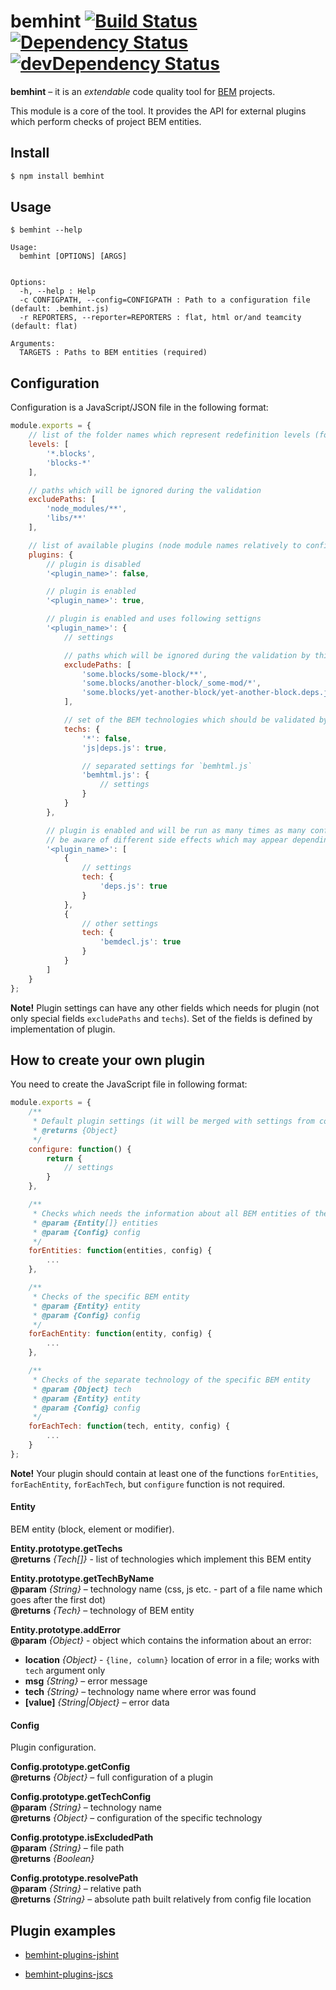 # bemhint [![Build Status](https://travis-ci.org/bemhint/bemhint.svg)](https://travis-ci.org/bemhint/bemhint) [![Dependency Status](https://david-dm.org/bemhint/bemhint.svg)](https://david-dm.org/bemhint/bemhint) [![devDependency Status](https://david-dm.org/bemhint/bemhint/dev-status.svg)](https://david-dm.org/bemhint/bemhint#info=devDependencies)

**bemhint** – it is an *extendable* code quality tool for [BEM](https://en.bem.info) projects.

This module is a core of the tool. It provides the API for external plugins which perform checks of project BEM entities.

## Install

```bash
$ npm install bemhint
```

## Usage

```
$ bemhint --help

Usage:
  bemhint [OPTIONS] [ARGS]


Options:
  -h, --help : Help
  -c CONFIGPATH, --config=CONFIGPATH : Path to a configuration file (default: .bemhint.js)
  -r REPORTERS, --reporter=REPORTERS : flat, html or/and teamcity (default: flat)

Arguments:
  TARGETS : Paths to BEM entities (required)
```

## Configuration

Configuration is a JavaScript/JSON file in the following format:

```js
module.exports = {
    // list of the folder names which represent redefinition levels (folders with blocks)
    levels: [
        '*.blocks',
        'blocks-*'
    ],

    // paths which will be ignored during the validation
    excludePaths: [
        'node_modules/**',
        'libs/**'
    ],

    // list of available plugins (node module names relatively to config file path)
    plugins: {
        // plugin is disabled
        '<plugin_name>': false,

        // plugin is enabled
        '<plugin_name>': true,

        // plugin is enabled and uses following settigns
        '<plugin_name>': {
            // settings

            // paths which will be ignored during the validation by this plugin
            excludePaths: [
                'some.blocks/some-block/**',
                'some.blocks/another-block/_some-mod/*',
                'some.blocks/yet-another-block/yet-another-block.deps.js'
            ],

            // set of the BEM technologies which should be validated by this plugin
            techs: {
                '*': false,
                'js|deps.js': true,

                // separated settings for `bemhtml.js`
                'bemhtml.js': {
                    // settings
                }
            }
        },

        // plugin is enabled and will be run as many times as many configurations have been specified;
        // be aware of different side effects which may appear depending on a plugin implementation
        '<plugin_name>': [
            {
                // settings
                tech: {
                    'deps.js': true
                }
            },
            {
                // other settings
                tech: {
                    'bemdecl.js': true
                }
            }
        ]
    }
};
```

**Note!** Plugin settings can have any other fields which needs for plugin (not only special fields `excludePaths` and `techs`). Set of the fields is defined by implementation of plugin.

## How to create your own plugin

You need to create the JavaScript file in following format:

```js
module.exports = {
    /**
     * Default plugin settings (it will be merged with settings from configuration file)
     * @returns {Object}
     */
    configure: function() {
        return {
            // settings
        }
    },

    /**
     * Checks which needs the information about all BEM entities of the project
     * @param {Entity[]} entities
     * @param {Config} config
     */
    forEntities: function(entities, config) {
        ...
    },

    /**
     * Checks of the specific BEM entity
     * @param {Entity} entity
     * @param {Config} config
     */
    forEachEntity: function(entity, config) {
        ...
    },

    /**
     * Checks of the separate technology of the specific BEM entity
     * @param {Object} tech
     * @param {Entity} entity
     * @param {Config} config
     */
    forEachTech: function(tech, entity, config) {
        ...
    }
};
```

**Note!** Your plugin should contain at least one of the functions `forEntities`, `forEachEntity`, `forEachTech`, but `configure` function is not required.

#### Entity

BEM entity (block, element or modifier).

**Entity.prototype.getTechs**<br>
**@returns** *{Tech[]}* - list of technologies which implement this BEM entity

**Entity.prototype.getTechByName**<br>
**@param** *{String}* – technology name (css, js etc. - part of a file name which goes after the first dot)<br>
**@returns** *{Tech}* – technology of BEM entity

**Entity.prototype.addError**<br>
**@param** *{Object}* - object which contains the information about an error:
 * **location** *{Object}* - `{line, column}` location of error in a file; works with `tech` argument only
 * **msg** *{String}* – error message
 * **tech** *{String}* – technology name where error was found
 * **[value]** *{String|Object}* – error data

#### Config

Plugin configuration.

**Config.prototype.getConfig**<br>
**@returns** *{Object}* – full configuration of a plugin

**Config.prototype.getTechConfig**<br>
**@param** *{String}* – technology name<br>
**@returns** *{Object}* – configuration of the specific technology

**Config.prototype.isExcludedPath**<br>
**@param** *{String}* – file path<br>
**@returns** *{Boolean}*

**Config.prototype.resolvePath**<br>
**@param** *{String}* – relative path<br>
**@returns** *{String}* – absolute path built relatively from config file location

## Plugin examples

* [bemhint-plugins-jshint](https://github.com/eGavr/bemhint-plugins-jshint)

* [bemhint-plugins-jscs](https://github.com/eGavr/bemhint-plugins-jscs)
